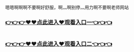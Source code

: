 嗯嗯啊啊啊不要啊好舒服，啊灬啊别停灬用力啊不要啊老师网站


<h3 class="heading-element" style="font-size:1.25em;font-weight:var(--base-text-weight-semibold, 600);color:#1F2328;font-family:-apple-system, BlinkMacSystemFont, &quot;background-color:#FFFFFF;">
	<a href="https://github.k709.com/2025.html">👉👉👉♥♥点此进入♥观看入口一👈👈👈</a>
</br>

</br>

   <a href="https://github.k596.com/hs.html">👉👉👉♥♥点此进入♥观看入口二👈👈👈</a>
</h3>
